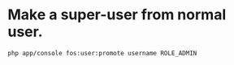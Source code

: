 # Make a super-user from normal user.

```
php app/console fos:user:promote username ROLE_ADMIN
```
